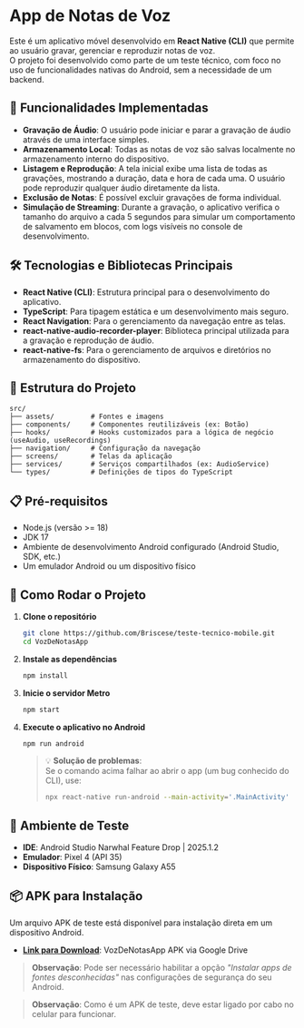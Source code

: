# App de Notas de Voz

Este é um aplicativo móvel desenvolvido em **React Native (CLI)** que permite ao usuário gravar, gerenciar e reproduzir notas de voz.  
O projeto foi desenvolvido como parte de um teste técnico, com foco no uso de funcionalidades nativas do Android, sem a necessidade de um backend.

## 📌 Funcionalidades Implementadas

- **Gravação de Áudio**: O usuário pode iniciar e parar a gravação de áudio através de uma interface simples.
- **Armazenamento Local**: Todas as notas de voz são salvas localmente no armazenamento interno do dispositivo.
- **Listagem e Reprodução**: A tela inicial exibe uma lista de todas as gravações, mostrando a duração, data e hora de cada uma. O usuário pode reproduzir qualquer áudio diretamente da lista.
- **Exclusão de Notas**: É possível excluir gravações de forma individual.
- **Simulação de Streaming**: Durante a gravação, o aplicativo verifica o tamanho do arquivo a cada 5 segundos para simular um comportamento de salvamento em blocos, com logs visíveis no console de desenvolvimento.

## 🛠 Tecnologias e Bibliotecas Principais

- **React Native (CLI)**: Estrutura principal para o desenvolvimento do aplicativo.
- **TypeScript**: Para tipagem estática e um desenvolvimento mais seguro.
- **React Navigation**: Para o gerenciamento da navegação entre as telas.
- **react-native-audio-recorder-player**: Biblioteca principal utilizada para a gravação e reprodução de áudio.
- **react-native-fs**: Para o gerenciamento de arquivos e diretórios no armazenamento do dispositivo.

## 📂 Estrutura do Projeto

```
src/
├── assets/         # Fontes e imagens
├── components/     # Componentes reutilizáveis (ex: Botão)
├── hooks/          # Hooks customizados para a lógica de negócio (useAudio, useRecordings)
├── navigation/     # Configuração da navegação
├── screens/        # Telas da aplicação
├── services/       # Serviços compartilhados (ex: AudioService)
└── types/          # Definições de tipos do TypeScript
```

## 📋 Pré-requisitos

- Node.js (versão >= 18)
- JDK 17
- Ambiente de desenvolvimento Android configurado (Android Studio, SDK, etc.)
- Um emulador Android ou um dispositivo físico

## 🚀 Como Rodar o Projeto

1. **Clone o repositório**
   ```bash
   git clone https://github.com/Briscese/teste-tecnico-mobile.git
   cd VozDeNotasApp
   ```

2. **Instale as dependências**
   ```bash
   npm install
   ```

3. **Inicie o servidor Metro**
   ```bash
   npm start
   ```

4. **Execute o aplicativo no Android**
   ```bash
   npm run android
   ```

   > 💡 **Solução de problemas**:  
   > Se o comando acima falhar ao abrir o app (um bug conhecido do CLI), use:
   > ```bash
   > npx react-native run-android --main-activity='.MainActivity'
   > ```

## 🧪 Ambiente de Teste

- **IDE**: Android Studio Narwhal Feature Drop | 2025.1.2
- **Emulador**: Pixel 4 (API 35)
- **Dispositivo Físico**: Samsung Galaxy A55

## 📦 APK para Instalação

Um arquivo APK de teste está disponível para instalação direta em um dispositivo Android.

- **[Link para Download](https://drive.google.com/file/d/1AW32brWXput3zjSKYD4WvEMs3kgGdjjC/view?usp=sharing)**: VozDeNotasApp APK via Google Drive

> **Observação**: Pode ser necessário habilitar a opção *"Instalar apps de fontes desconhecidas"* nas configurações de segurança do seu Android.

> **Observação**: Como é um APK de teste, deve estar ligado por cabo no celular para funcionar.
